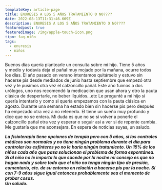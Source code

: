 ```yaml
---
templateKey: article-page
title: ENURESIS A LOS 5 AÑOS TRATAMIENTO O NO????
date: 2022-08-13T11:31:46.669Z
description: ENURESIS A LOS 5 AÑOS TRATAMIENTO O NO????
featuredpost: true
featuredimage: /img/apple-touch-icon.png
tipo: faq-niño
tags:
  - enuresis
  - niños
---
```

<p>Buenos días quería plantearle un consulta sobre mi hijo. Tiene 5 años y&nbsp;medio y todavía deja el pañal muy mojado por la mañana, ocurre todos los&nbsp;días.&nbsp;El año pasado en verano intentamos quitárselo y estuvo sin hacerse pis&nbsp;desde mediados de junio hasta septiembre que empezó otra vez y le pusimos&nbsp;otra vez el calzoncillo pañal.&nbsp;Este año fuimos a dos urólogos, uno nos recomendó la medicación que usan&nbsp;ahora y otro la pauta clásica de despertarle, no beber líquidos…etc&nbsp;Le pregunté a mi hijo si quería intentarlo y como si quería empezamos con&nbsp;la pauta clásica en agosto. Durante una semana ha estado bien sin hacerse&nbsp;pis pero después ha empezado otra vez a no retenerlo. El tiene un sueño muy&nbsp;profundo y dice que no se entera.&nbsp;Mi duda es que no se si volver a ponerle el calzoncillo pañal otra vez y&nbsp;esperar o seguir asi a ver si de repente cambia. Me gustaría que me&nbsp;aconsejara.&nbsp;En espera de noticias suyas, un saludo.</p>

<div><strong><em>La fisioterapia tiene opciones de terapia pero con 5 años, si los controles médicos son normales y no tiene ningún problema durante el día para controlar los esfínteres yo no le haría ningún tratamiento. Un 15% de los niños cada año que pasa solucionan el problema de forma espontánea. Si al niño no le importa lo que sucede por la noche mi consejo es que no hagan nada y sobre todo que el niño no tenga ningún tipo de presión, comentario, etc. de su entorno en relación a hacerse pis por la noche. Sí con 7-9 años sigue igual entonces probablemente sea el momento de probar cosas.</em></strong></div>

<div><strong><em>Un saludo.</em></strong></div>